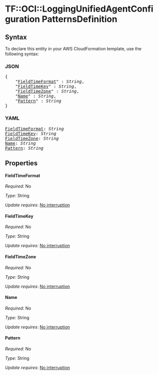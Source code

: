 # TF::OCI::LoggingUnifiedAgentConfiguration PatternsDefinition

## Syntax

To declare this entity in your AWS CloudFormation template, use the following syntax:

### JSON

<pre>
{
    "<a href="#fieldtimeformat" title="FieldTimeFormat">FieldTimeFormat</a>" : <i>String</i>,
    "<a href="#fieldtimekey" title="FieldTimeKey">FieldTimeKey</a>" : <i>String</i>,
    "<a href="#fieldtimezone" title="FieldTimeZone">FieldTimeZone</a>" : <i>String</i>,
    "<a href="#name" title="Name">Name</a>" : <i>String</i>,
    "<a href="#pattern" title="Pattern">Pattern</a>" : <i>String</i>
}
</pre>

### YAML

<pre>
<a href="#fieldtimeformat" title="FieldTimeFormat">FieldTimeFormat</a>: <i>String</i>
<a href="#fieldtimekey" title="FieldTimeKey">FieldTimeKey</a>: <i>String</i>
<a href="#fieldtimezone" title="FieldTimeZone">FieldTimeZone</a>: <i>String</i>
<a href="#name" title="Name">Name</a>: <i>String</i>
<a href="#pattern" title="Pattern">Pattern</a>: <i>String</i>
</pre>

## Properties

#### FieldTimeFormat

_Required_: No

_Type_: String

_Update requires_: [No interruption](https://docs.aws.amazon.com/AWSCloudFormation/latest/UserGuide/using-cfn-updating-stacks-update-behaviors.html#update-no-interrupt)

#### FieldTimeKey

_Required_: No

_Type_: String

_Update requires_: [No interruption](https://docs.aws.amazon.com/AWSCloudFormation/latest/UserGuide/using-cfn-updating-stacks-update-behaviors.html#update-no-interrupt)

#### FieldTimeZone

_Required_: No

_Type_: String

_Update requires_: [No interruption](https://docs.aws.amazon.com/AWSCloudFormation/latest/UserGuide/using-cfn-updating-stacks-update-behaviors.html#update-no-interrupt)

#### Name

_Required_: No

_Type_: String

_Update requires_: [No interruption](https://docs.aws.amazon.com/AWSCloudFormation/latest/UserGuide/using-cfn-updating-stacks-update-behaviors.html#update-no-interrupt)

#### Pattern

_Required_: No

_Type_: String

_Update requires_: [No interruption](https://docs.aws.amazon.com/AWSCloudFormation/latest/UserGuide/using-cfn-updating-stacks-update-behaviors.html#update-no-interrupt)

